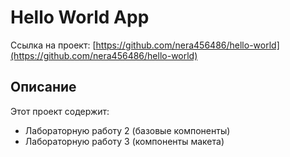 # Hello World App

Ссылка на проект: [https://github.com/nera456486/hello-world](https://github.com/nera456486/hello-world)

## Описание
Этот проект содержит:
- Лабораторную работу 2 (базовые компоненты)
- Лабораторную работу 3 (компоненты макета)
